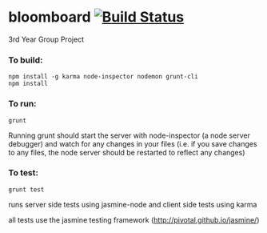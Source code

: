 bloomboard [![Build Status](https://secure.travis-ci.org/thetmkay/bloomboard.png)](http://travis-ci.org/thetmkay/bloomboard)
===

3rd Year Group Project
### To build:

    npm install -g karma node-inspector nodemon grunt-cli
    npm install


### To run:

    grunt

Running grunt should start the server with node-inspector (a node server debugger) and watch for any changes in your files (i.e. if you save changes to any files, the node server should be restarted to reflect any changes)

### To test:

    grunt test

runs server side tests using jasmine-node and client side tests using karma

all tests use the jasmine testing framework (http://pivotal.github.io/jasmine/)
